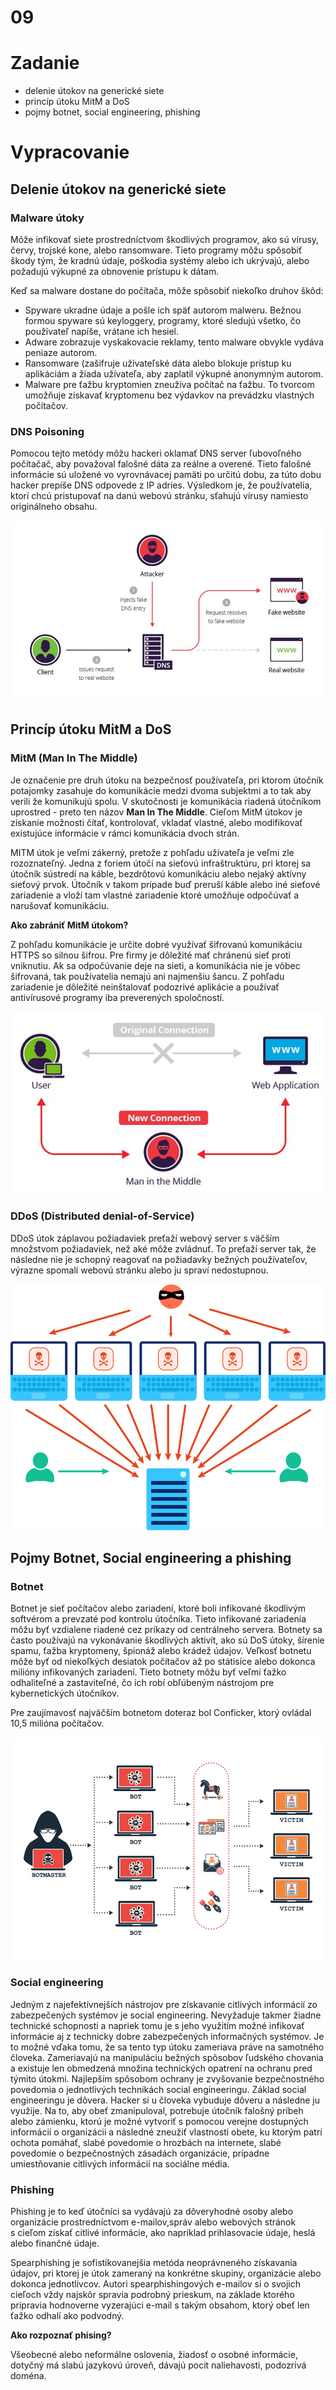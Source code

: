 # 09

# Zadanie

- delenie útokov na generické siete
- princíp útoku MitM a DoS
- pojmy botnet, social engineering, phishing

# Vypracovanie

## Delenie útokov na generické siete

### Malware útoky

Môže infikovať siete prostredníctvom škodlivých programov, ako sú vírusy, červy, trojské kone, alebo ransomware. Tieto programy môžu spôsobiť škody tým, že kradnú údaje, poškodia systémy alebo ich ukrývajú, alebo požadujú výkupné za obnovenie prístupu k dátam.

Keď sa malware dostane do počítača, môže spôsobiť niekoľko druhov škôd:

- Spyware ukradne údaje a pošle ich späť autorom malweru. Bežnou formou spyware sú keyloggery, programy, ktoré sledujú všetko, čo používateľ napíše, vrátane ich hesiel.
- Adware zobrazuje vyskakovacie reklamy, tento malware obvykle vydáva peniaze autorom.
- Ransomware (zašifruje užívateľské dáta alebo blokuje prístup ku aplikáciám a žiada užívateľa, aby zaplatil výkupné anonymným autorom.
- Malware pre ťažbu kryptomien zneužíva počítač na ťažbu. To tvorcom umožňuje získavať kryptomenu bez výdavkov na prevádzku vlastných počítačov.

### DNS Poisoning

Pomocou tejto metódy môžu hackeri oklamať DNS server ľubovoľného počítačač, aby považoval falošné dáta za reálne a overené. Tieto falošné informácie sú uložené vo vyrovnávacej pamäti po určitú dobu, za túto dobu hacker prepíše DNS odpovede z IP adries. Výsledkom je, že používatelia, ktorí chcú pristupovať na danú webovú stránku, sťahujú vírusy namiesto originálneho obsahu.

![Untitled](09%20d14daed486e14d14bc0f469b41408dd3/Untitled.png)

## Princíp útoku MitM a DoS

### MitM (Man In The Middle)

Je označenie pre druh útoku na bezpečnosť používateľa, pri ktorom útočník potajomky zasahuje do komunikácie medzi dvoma subjektmi a to tak aby verili že komunikujú spolu. V skutočnosti je komunikácia riadená útočníkom uprostred - preto ten názov **Man In The Middle**. Cieľom MitM útokov je získanie možnosti čítať, kontrolovať, vkladať vlastné, alebo modifikovať existujúce informácie v rámci komunikácia dvoch strán.

MITM útok je veľmi zákerný, pretože z pohľadu užívateľa je veľmi zle rozoznateľný. Jedna z foriem útočí na sieťovú infraštruktúru, pri ktorej sa útočník sústredí na káble, bezdrôtovú komunikáciu alebo nejaký aktívny sieťový prvok. Útočník v takom prípade buď preruší káble alebo iné sieťové zariadenie a vloží tam vlastné zariadenie ktoré umožňuje odpočúvať a narušovať komunikáciu.

**Ako zabrániť MitM útokom?**

Z pohľadu komunikácie je určite dobré využívať šifrovanú komunikáciu HTTPS so silnou šifrou. Pre firmy je dôležité mať chránenú sieť proti vniknutiu. Ak sa odpočúvanie deje na sieti, a komunikácia nie je vôbec šifrovaná, tak používatelia nemajú ani najmenšiu šancu. Z pohľadu zariadenie je dôležité neinštalovať podozrivé aplikácie a používať antivírusové programy iba preverených spoločností.

![Untitled](09%20d14daed486e14d14bc0f469b41408dd3/Untitled%201.png)

### DDoS (**Distributed denial-of-Service)**

DDoS útok záplavou požiadaviek preťaží webový server s väčším množstvom požiadaviek, než aké môže zvládnuť. To preťaží server tak, že následne nie je schopný reagovať na požiadavky bežných používateľov, výrazne spomalí webovú stránku alebo ju spraví nedostupnou.

![Untitled](09%20d14daed486e14d14bc0f469b41408dd3/Untitled%202.png)

## Pojmy Botnet, Social engineering a phishing

### Botnet

Botnet je sieť počítačov alebo zariadení, ktoré boli infikované škodlivým softvérom a prevzaté pod kontrolu útočníka. Tieto infikované zariadenia môžu byť vzdialene riadené cez príkazy od centrálneho servera. Botnety sa často používajú na vykonávanie škodlivých aktivít, ako sú DoS útoky, šírenie spamu, ťažba kryptomeny, špionáž alebo krádež údajov. Veľkosť botnetu môže byť od niekoľkých desiatok počítačov až po státisíce alebo dokonca milióny infikovaných zariadení. Tieto botnety môžu byť veľmi ťažko odhaliteľné a zastaviteľné, čo ich robí obľúbeným nástrojom pre kybernetických útočníkov.

Pre zaujímavosť najväčším botnetom doteraz bol Conficker, ktorý ovládal 10,5 milióna počítačov.

![Untitled](09%20d14daed486e14d14bc0f469b41408dd3/Untitled%203.png)

### Social engineering

Jedným z najefektívnejších nástrojov pre získavanie citlivých informácií zo zabezpečených systémov je social engineering. Nevyžaduje takmer žiadne technické schopnosti a napriek tomu je s jeho využitím možné infikovať informácie aj z technicky dobre zabezpečených informačných systémov. Je to možné vďaka tomu, že sa tento typ útoku zameriava práve na samotného človeka.
Zameriavajú na manipuláciu bežných spôsobov ľudského chovania a existuje len obmedzená množina technických opatrení na ochranu pred týmito útokmi. Najlepším spôsobom ochrany je zvyšovanie bezpečnostného povedomia o jednotlivých technikách social engineeringu.
Základ social engineeringu je dôvera. Hacker si u človeka vybuduje dôveru a následne ju využije.
Na to, aby obeť zmanipuloval, potrebuje útočník falošný príbeh alebo zámienku, ktorú je možné vytvoriť s pomocou verejne dostupných informácií o organizácii a následné zneužiť vlastnosti obete, ku ktorým patrí ochota pomáhať, slabé povedomie o hrozbách na internete, slabé povedomie o bezpečnostných zásadách organizácie, prípadne umiestňovanie citlivých informácií na sociálne média.

### Phishing

Phishing je to keď útočníci sa vydávajú za dôveryhodné osoby alebo organizácie prostredníctvom e-mailov,správ alebo webových stránok s cieľom získať citlivé informácie, ako napríklad prihlasovacie údaje, heslá alebo finančné údaje.

Spearphishing je sofistikovanejšia metóda neoprávneného získavania údajov, pri ktorej je útok zameraný na konkrétne skupiny, organizácie alebo dokonca jednotlivcov. Autori spearphishingových e-mailov si o svojich cieľoch vždy najskôr spravia podrobný prieskum, na základe ktorého pripravia hodnoverne vyzerajúci e-mail s takým obsahom, ktorý obeť len ťažko odhalí ako podvodný.

**Ako rozpoznať phising?**

Všeobecné alebo neformálne oslovenia, žiadosť o osobné informácie, dotyčný má slabú jazykovú úroveň, dávajú pocit naliehavosti, podozrivá doména.